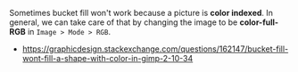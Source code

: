 Sometimes bucket fill won't work because a picture is **color indexed**. In general, we can take care of that by changing the image to be **color-full-RGB** in `Image > Mode > RGB`.

* https://graphicdesign.stackexchange.com/questions/162147/bucket-fill-wont-fill-a-shape-with-color-in-gimp-2-10-34
